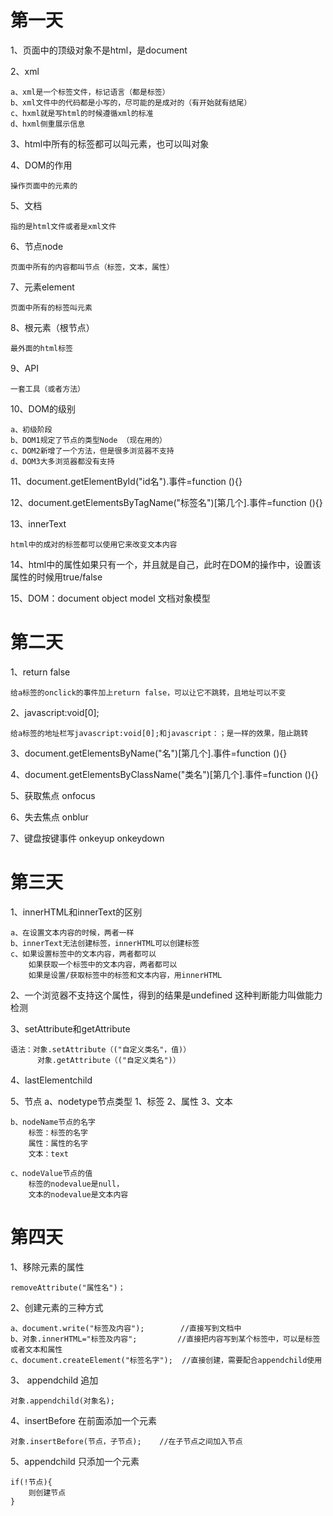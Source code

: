 # 第一天
1、页面中的顶级对象不是html，是document

2、xml

    a、xml是一个标签文件，标记语言（都是标签）
    b、xml文件中的代码都是小写的，尽可能的是成对的（有开始就有结尾）
    c、hxml就是写html的时候遵循xml的标准
    d、hxml侧重展示信息
    
3、html中所有的标签都可以叫元素，也可以叫对象

4、DOM的作用

    操作页面中的元素的
    
5、文档

    指的是html文件或者是xml文件
    
6、节点node

    页面中所有的内容都叫节点（标签，文本，属性）
    
7、元素element

    页面中所有的标签叫元素
    
8、根元素（根节点）

    最外面的html标签
    
9、API

    一套工具（或者方法）
    
10、DOM的级别

    a、初级阶段
    b、DOM1规定了节点的类型Node （现在用的）
    c、DOM2新增了一个方法，但是很多浏览器不支持
    d、DOM3大多浏览器都没有支持
    
11、document.getElementById("id名").事件=function (){}

12、document.getElementsByTagName("标签名")[第几个].事件=function (){}

13、innerText

    html中的成对的标签都可以使用它来改变文本内容
    
14、html中的属性如果只有一个，并且就是自己，此时在DOM的操作中，设置该属性的时候用true/false 

15、DOM：document object model 文档对象模型
    
# 第二天

1、return false

    给a标签的onclick的事件加上return false，可以让它不跳转，且地址可以不变
    
2、javascript:void[0];

    给a标签的地址栏写javascript:void[0];和javascript：；是一样的效果，阻止跳转
    
3、document.getElementsByName("名")[第几个].事件=function (){}

4、document.getElementsByClassName("类名")[第几个].事件=function (){}

5、获取焦点
    onfocus
    
6、失去焦点
    onblur
    
7、键盘按键事件
    onkeyup 
    onkeydown

# 第三天

1、innerHTML和innerText的区别

    a、在设置文本内容的时候，两者一样
    b、innerText无法创建标签，innerHTML可以创建标签
    c、如果设置标签中的文本内容，两者都可以
        如果获取一个标签中的文本内容，两者都可以
        如果是设置/获取标签中的标签和文本内容，用innerHTML
        
2、一个浏览器不支持这个属性，得到的结果是undefined
    这种判断能力叫做能力检测
    
3、setAttribute和getAttribute

    语法：对象.setAttribute（("自定义类名"，值)）
          对象.getAttribute（("自定义类名")）
          
4、lastElementchild   

5、节点
    a、nodetype节点类型
        1、标签
        2、属性
        3、文本
    
    b、nodeName节点的名字
        标签：标签的名字
        属性：属性的名字
        文本：text
    
    c、nodeValue节点的值  
        标签的nodevalue是null，
        文本的nodevalue是文本内容
    
# 第四天

1、移除元素的属性

    removeAttribute("属性名")；
    
2、创建元素的三种方式

    a、document.write("标签及内容");        //直接写到文档中
    b、对象.innerHTML="标签及内容";         //直接把内容写到某个标签中，可以是标签或者文本和属性
    c、document.createElement("标签名字");  //直接创建，需要配合appendchild使用
    
3、 appendchild 追加

    对象.appendchild(对象名);
    
4、insertBefore 在前面添加一个元素

    对象.insertBefore(节点，子节点);    //在子节点之间加入节点
    
5、appendchild 只添加一个元素

    if(!节点){
        则创建节点
    }












